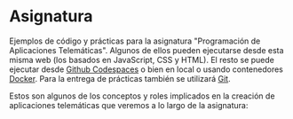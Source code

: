 # Asignatura

Ejemplos de código y prácticas para la asignatura "Programación de Aplicaciones Telemáticas". Algunos de ellos pueden ejecutarse desde esta misma web (los basados en JavaScript, CSS y HTML). El resto se puede ejecutar desde [Github Codespaces](https://github.com/features/codespaces) o bien en local o usando contenedores [Docker](https://www.docker.com/). Para la entrega de prácticas también se utilizará [Git](https://git-scm.com/).

Estos son algunos de los conceptos y roles implicados en la creación de aplicaciones telemáticas que veremos a lo largo de la asignatura:

<object type="image/svg+xml" data="./files/img/roles.excalidraw.svg" width="100%"></object>
